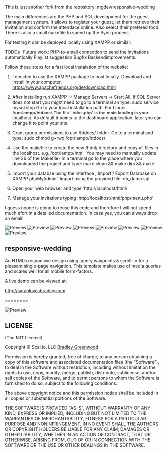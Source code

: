 This is just another fork from the repository:
mgdev/responsive-wedding

The main differences are the PHP and SQL development for the guest management system.
It allows to register your guest, let them retrieve their invitation and confirm
the attendace online. Also select their prefered food.
There is also a small makefile to speed up the Sync process.

For testing it can be deployed locally using XAMPP or similar.

TODOs -Future work:
PHP-to-email connection to send the invitations automatically
Playlist suggestion
Bugfix
Backendimprovements.

Follow these steps for a fast local instalation of the website:

1. I decided to use the XAMPP package to host locally.
   Download and install in your computer.
   https://www.apachefriends.org/de/download.html

2. After installing run XAMPP -> Manage Servers -> Start All.
   If SQL Server does not start you might need to go to a terminal an type:
   sudo service mysql stop
   Go to your local installation path. For Linux: /opt/lampp/htdocs/
   The file 'index.php' is the main landing in your localhost. As default
   it points to the dashboard application, later you can change it to point your site.

3. Grant group permissions to use /htdocs/ folder.
   Go to a terminal and type:
   sudo chmod g+rwx /opt/lampp/htdocs/

4. Use the makefile to create the new /html/ directory and copy all files
   in the localhost. e.g. /opt/lampp/html -You may need to manually update line 26 of the Makefile-
   In a terminal go to the place where you downloaded the project and type:
   make clean && make dirs && make

5. Import your databse using the interface ,,Import / Export Database on XAMPP phpMyAdmin"
   Import using the provided file: db_dump.sql

6. Open your web browser and type 'http://localhost/html/'

7. Manage your invitations typing 'http://localhost/html/php/menu.php'

I guess noone is going to reuse this code and therefore I will not
spend much efort in a detailed documentation. In case yes, you can
always drop an email!

![Preview](https://github.com/rocadura/responsive-wedding/blob/master/Prev_1.png?raw=true)
![Preview](https://github.com/rocadura/responsive-wedding/blob/master/Prev_2.png?raw=true)
![Preview](https://github.com/rocadura/responsive-wedding/blob/master/Prev_3.png?raw=true)
![Preview](https://github.com/rocadura/responsive-wedding/blob/master/Prev_4.png?raw=true)
![Preview](https://github.com/rocadura/responsive-wedding/blob/master/Prev_5.png?raw=true)
![Preview](https://github.com/rocadura/responsive-wedding/blob/master/Prev_6.png?raw=true)
![Preview](https://github.com/rocadura/responsive-wedding/blob/master/Prev_7.png?raw=true)
![Preview](https://github.com/rocadura/responsive-wedding/blob/master/Prev_8.png?raw=true)



responsive-wedding
------------------

An HTML5 responsive design using jquery waypoints & scroll-to for a pleasant single-page navigation. This template makes use of media queries and scales well for all mobile form-factors.

A live demo can be viewed at:

   http://sarahlovesbradley.com

========

![Preview](https://github.com/bmgdev/responsive-wedding/blob/master/preview.png?raw=true)

## LICENSE

(The MIT License)

Copyright © Scal.io, LLC [Bradley Greenwood](http://github.com/bmgdev/)

Permission is hereby granted, free of charge, to any person obtaining a
copy of this software and associated documentation files (the "Software"),
to deal in the Software without restriction, including without
limitation the rights to use, copy, modify, merge, publish, distribute,
sublicense, and/or sell copies of the Software, and to permit persons
to whom the Software is furnished to do so, subject to the following conditions:

The above copyright notice and this permission notice shall be included
in all copies or substantial portions of the Software.

THE SOFTWARE IS PROVIDED "AS IS", WITHOUT WARRANTY OF ANY KIND, EXPRESS
OR IMPLIED, INCLUDING BUT NOT LIMITED TO THE WARRANTIES OF MERCHANTABILITY,
FITNESS FOR A PARTICULAR PURPOSE AND NONINFRINGEMENT. IN NO EVENT SHALL
THE AUTHORS OR COPYRIGHT HOLDERS BE LIABLE FOR ANY CLAIM, DAMAGES OR
OTHER LIABILITY, WHETHER IN AN ACTION OF CONTRACT, TORT OR OTHERWISE,
ARISING FROM, OUT OF OR IN CONNECTION WITH THE SOFTWARE OR THE USE OR
OTHER DEALINGS IN THE SOFTWARE.
